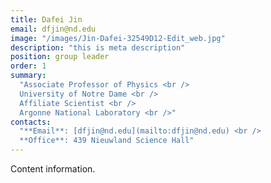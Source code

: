 ```yaml
---
title: Dafei Jin
email: dfjin@nd.edu
image: "/images/Jin-Dafei-32549D12-Edit_web.jpg"
description: "this is meta description"
position: group leader
order: 1
summary:
  "Associate Professor of Physics <br />
  University of Notre Dame <br />
  Affiliate Scientist <br />
  Argonne National Laboratory <br />"
contacts:
  "**Email**: [dfjin@nd.edu](mailto:dfjin@nd.edu) <br />
  **Office**: 439 Nieuwland Science Hall"
---
```

Content information.
 
